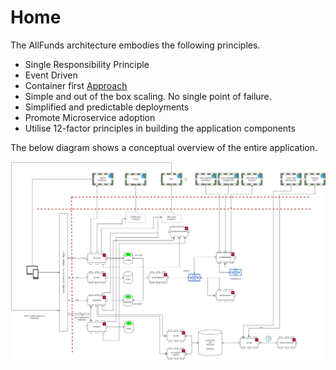 # Home

The AllFunds architecture embodies the following principles.

 - Single Responsibility Principle
 - Event Driven
 - Container first [Approach]( https://www.docker.com/blog/5-benefits-of-a-container-first-approach-to-software-development/)
 - Simple and out of the box scaling. No single point of failure.
 - Simplified and predictable deployments
 - Promote Microservice adoption
 - Utilise 12-factor principles in building the application components
 
 The below diagram shows a conceptual overview of the entire application.
 
 ![Component Architecture](fintrust-allfunds-diagrams-component-arch.jpg)

